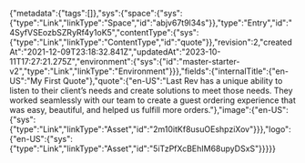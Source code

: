 {"metadata":{"tags":[]},"sys":{"space":{"sys":{"type":"Link","linkType":"Space","id":"abjv67t9l34s"}},"type":"Entry","id":"4SyfVSEozbSZRyRf4y1oK5","contentType":{"sys":{"type":"Link","linkType":"ContentType","id":"quote"}},"revision":2,"createdAt":"2021-12-09T23:18:32.841Z","updatedAt":"2023-10-11T17:27:21.275Z","environment":{"sys":{"id":"master-starter-v2","type":"Link","linkType":"Environment"}}},"fields":{"internalTitle":{"en-US":"My First Quote"},"quote":{"en-US":"Last Rev has a unique ability to listen to their client’s needs and create solutions to meet those needs. They worked seamlessly with our team to create a guest ordering experience that was easy, beautiful, and helped us fulfill more orders."},"image":{"en-US":{"sys":{"type":"Link","linkType":"Asset","id":"2m10itKf8usuOEshpziXov"}}},"logo":{"en-US":{"sys":{"type":"Link","linkType":"Asset","id":"5iTzPfXcBEhIM68upyDSxS"}}}}}